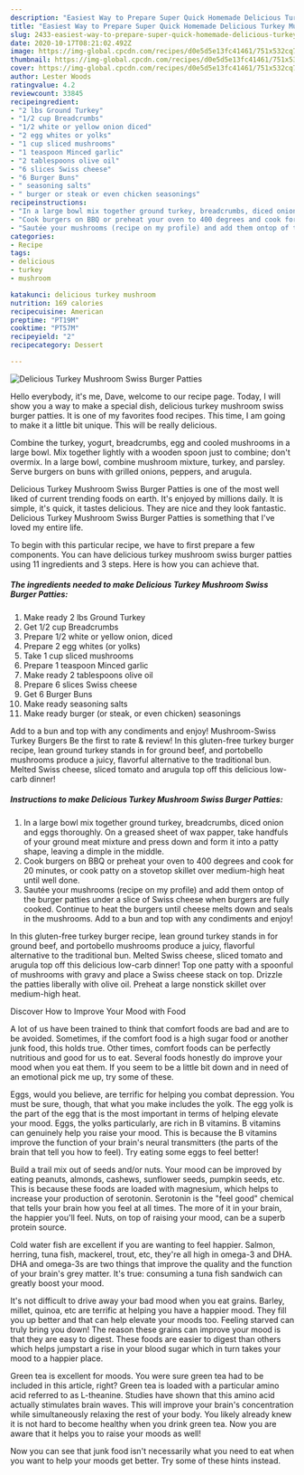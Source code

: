 ```yaml
---
description: "Easiest Way to Prepare Super Quick Homemade Delicious Turkey Mushroom Swiss Burger Patties"
title: "Easiest Way to Prepare Super Quick Homemade Delicious Turkey Mushroom Swiss Burger Patties"
slug: 2433-easiest-way-to-prepare-super-quick-homemade-delicious-turkey-mushroom-swiss-burger-patties
date: 2020-10-17T08:21:02.492Z
image: https://img-global.cpcdn.com/recipes/d0e5d5e13fc41461/751x532cq70/delicious-turkey-mushroom-swiss-burger-patties-recipe-main-photo.jpg
thumbnail: https://img-global.cpcdn.com/recipes/d0e5d5e13fc41461/751x532cq70/delicious-turkey-mushroom-swiss-burger-patties-recipe-main-photo.jpg
cover: https://img-global.cpcdn.com/recipes/d0e5d5e13fc41461/751x532cq70/delicious-turkey-mushroom-swiss-burger-patties-recipe-main-photo.jpg
author: Lester Woods
ratingvalue: 4.2
reviewcount: 33845
recipeingredient:
- "2 lbs Ground Turkey"
- "1/2 cup Breadcrumbs"
- "1/2 white or yellow onion diced"
- "2 egg whites or yolks"
- "1 cup sliced mushrooms"
- "1 teaspoon Minced garlic"
- "2 tablespoons olive oil"
- "6 slices Swiss cheese"
- "6 Burger Buns"
- " seasoning salts"
- " burger or steak or even chicken seasonings"
recipeinstructions:
- "In a large bowl mix together ground turkey, breadcrumbs, diced onion and eggs thoroughly. On a greased sheet of wax papper, take handfuls of your ground meat mixture and press down and form it into a patty shape, leaving a dimple in the middle."
- "Cook burgers on BBQ or preheat your oven to 400 degrees and cook for 20 minutes, or cook patty on a stovetop skillet over medium-high heat until well done."
- "Sautée your mushrooms (recipe on my profile) and add them ontop of the burger patties under a slice of Swiss cheese when burgers are fully cooked. Continue to heat the burgers until cheese melts down and seals in the mushrooms. Add to a bun and top with any condiments and enjoy!"
categories:
- Recipe
tags:
- delicious
- turkey
- mushroom

katakunci: delicious turkey mushroom 
nutrition: 169 calories
recipecuisine: American
preptime: "PT19M"
cooktime: "PT57M"
recipeyield: "2"
recipecategory: Dessert

---
```



![Delicious Turkey Mushroom Swiss Burger Patties](https://img-global.cpcdn.com/recipes/d0e5d5e13fc41461/751x532cq70/delicious-turkey-mushroom-swiss-burger-patties-recipe-main-photo.jpg)

Hello everybody, it's me, Dave, welcome to our recipe page. Today, I will show you a way to make a special dish, delicious turkey mushroom swiss burger patties. It is one of my favorites food recipes. This time, I am going to make it a little bit unique. This will be really delicious.

Combine the turkey, yogurt, breadcrumbs, egg and cooled mushrooms in a large bowl. Mix together lightly with a wooden spoon just to combine; don&#39;t overmix. In a large bowl, combine mushroom mixture, turkey, and parsley. Serve burgers on buns with grilled onions, peppers, and arugula.

Delicious Turkey Mushroom Swiss Burger Patties is one of the most well liked of current trending foods on earth. It's enjoyed by millions daily. It is simple, it's quick, it tastes delicious. They are nice and they look fantastic. Delicious Turkey Mushroom Swiss Burger Patties is something that I've loved my entire life.


To begin with this particular recipe, we have to first prepare a few components. You can have delicious turkey mushroom swiss burger patties using 11 ingredients and 3 steps. Here is how you can achieve that.

<!--inarticleads1-->

##### The ingredients needed to make Delicious Turkey Mushroom Swiss Burger Patties:

1. Make ready 2 lbs Ground Turkey
1. Get 1/2 cup Breadcrumbs
1. Prepare 1/2 white or yellow onion, diced
1. Prepare 2 egg whites (or yolks)
1. Take 1 cup sliced mushrooms
1. Prepare 1 teaspoon Minced garlic
1. Make ready 2 tablespoons olive oil
1. Prepare 6 slices Swiss cheese
1. Get 6 Burger Buns
1. Make ready  seasoning salts
1. Make ready  burger (or steak, or even chicken) seasonings


Add to a bun and top with any condiments and enjoy! Mushroom-Swiss Turkey Burgers Be the first to rate &amp; review! In this gluten-free turkey burger recipe, lean ground turkey stands in for ground beef, and portobello mushrooms produce a juicy, flavorful alternative to the traditional bun. Melted Swiss cheese, sliced tomato and arugula top off this delicious low-carb dinner! 

<!--inarticleads2-->

##### Instructions to make Delicious Turkey Mushroom Swiss Burger Patties:

1. In a large bowl mix together ground turkey, breadcrumbs, diced onion and eggs thoroughly. On a greased sheet of wax papper, take handfuls of your ground meat mixture and press down and form it into a patty shape, leaving a dimple in the middle.
1. Cook burgers on BBQ or preheat your oven to 400 degrees and cook for 20 minutes, or cook patty on a stovetop skillet over medium-high heat until well done.
1. Sautée your mushrooms (recipe on my profile) and add them ontop of the burger patties under a slice of Swiss cheese when burgers are fully cooked. Continue to heat the burgers until cheese melts down and seals in the mushrooms. Add to a bun and top with any condiments and enjoy!


In this gluten-free turkey burger recipe, lean ground turkey stands in for ground beef, and portobello mushrooms produce a juicy, flavorful alternative to the traditional bun. Melted Swiss cheese, sliced tomato and arugula top off this delicious low-carb dinner! Top one patty with a spoonful of mushrooms with gravy and place a Swiss cheese stack on top. Drizzle the patties liberally with olive oil. Preheat a large nonstick skillet over medium-high heat. 

Discover How to Improve Your Mood with Food


A lot of us have been trained to think that comfort foods are bad and are to be avoided. Sometimes, if the comfort food is a high sugar food or another junk food, this holds true. Other times, comfort foods can be perfectly nutritious and good for us to eat. Several foods honestly do improve your mood when you eat them. If you seem to be a little bit down and in need of an emotional pick me up, try some of these.

Eggs, would you believe, are terrific for helping you combat depression. You must be sure, though, that what you make includes the yolk. The egg yolk is the part of the egg that is the most important in terms of helping elevate your mood. Eggs, the yolks particularly, are rich in B vitamins. B vitamins can genuinely help you raise your mood. This is because the B vitamins improve the function of your brain's neural transmitters (the parts of the brain that tell you how to feel). Try eating some eggs to feel better!

Build a trail mix out of seeds and/or nuts. Your mood can be improved by eating peanuts, almonds, cashews, sunflower seeds, pumpkin seeds, etc. This is because these foods are loaded with magnesium, which helps to increase your production of serotonin. Serotonin is the "feel good" chemical that tells your brain how you feel at all times. The more of it in your brain, the happier you'll feel. Nuts, on top of raising your mood, can be a superb protein source.

Cold water fish are excellent if you are wanting to feel happier. Salmon, herring, tuna fish, mackerel, trout, etc, they're all high in omega-3 and DHA. DHA and omega-3s are two things that improve the quality and the function of your brain's grey matter. It's true: consuming a tuna fish sandwich can greatly boost your mood. 

It's not difficult to drive away your bad mood when you eat grains. Barley, millet, quinoa, etc are terrific at helping you have a happier mood. They fill you up better and that can help elevate your moods too. Feeling starved can truly bring you down! The reason these grains can improve your mood is that they are easy to digest. These foods are easier to digest than others which helps jumpstart a rise in your blood sugar which in turn takes your mood to a happier place.

Green tea is excellent for moods. You were sure green tea had to be included in this article, right? Green tea is loaded with a particular amino acid referred to as L-theanine. Studies have shown that this amino acid actually stimulates brain waves. This will improve your brain's concentration while simultaneously relaxing the rest of your body. You likely already knew it is not hard to become healthy when you drink green tea. Now you are aware that it helps you to raise your moods as well!

Now you can see that junk food isn't necessarily what you need to eat when you want to help your moods get better. Try  some  of  these  hints  instead.

